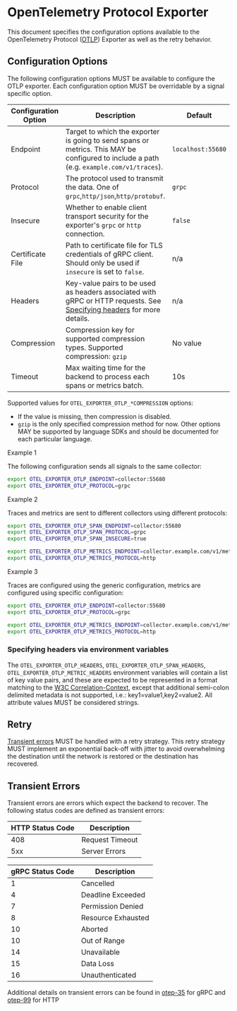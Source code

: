 # OpenTelemetry Protocol Exporter

This document specifies the configuration options available to the OpenTelemetry Protocol ([OTLP](https://github.com/open-telemetry/oteps/blob/master/text/0035-opentelemetry-protocol.md)) Exporter as well as the retry behavior.

## Configuration Options

The following configuration options MUST be available to configure the OTLP exporter. Each configuration option MUST be overridable by a signal specific option.

| Configuration Option | Description                                                  | Default           | Env variable                                                 |
| -------------------- | ------------------------------------------------------------ | ----------------- | ------------------------------------------------------------ |
| Endpoint             | Target to which the exporter is going to send spans or metrics. This MAY be configured to include a path (e.g. `example.com/v1/traces`). | `localhost:55680` | `OTEL_EXPORTER_OTLP_ENDPOINT` `OTEL_EXPORTER_OTLP_SPAN_ENDPOINT` `OTEL_EXPORTER_OTLP_METRIC_ENDPOINT` |
| Protocol             | The protocol used to transmit the data. One of `grpc`,`http/json`,`http/protobuf`. | `grpc`               | `OTEL_EXPORTER_OTLP_PROTOCOL` `OTEL_EXPORTER_OTLP_SPAN_PROTOCOL` `OTEL_EXPORTER_OTLP_METRIC_PROTOCOL` |
| Insecure             | Whether to enable client transport security for the exporter's `grpc` or `http` connection. | `false`           | `OTEL_EXPORTER_OTLP_INSECURE` `OTEL_EXPORTER_OTLP_SPAN_INSECURE` `OTEL_EXPORTER_OTLP_METRIC_INSECURE` |
| Certificate File     | Path to certificate file for TLS credentials of gRPC client. Should only be used if `insecure` is set to `false`. | n/a               | `OTEL_EXPORTER_OTLP_CERTIFICATE` `OTEL_EXPORTER_OTLP_SPAN_CERTIFICATE` `OTEL_EXPORTER_OTLP_METRIC_CERTIFICATE` |
| Headers              | Key-value pairs to be used as headers associated with gRPC or HTTP requests. See [Specifying headers](./exporter.md#specifying-headers-via-environment-variables) for more details.                   | n/a               | `OTEL_EXPORTER_OTLP_HEADERS` `OTEL_EXPORTER_OTLP_SPAN_HEADERS` `OTEL_EXPORTER_OTLP_METRIC_HEADERS` |
| Compression          | Compression key for supported compression types. Supported compression: `gzip`| No value              | `OTEL_EXPORTER_OTLP_COMPRESSION` `OTEL_EXPORTER_OTLP_SPAN_COMPRESSION` `OTEL_EXPORTER_OTLP_METRIC_COMPRESSION` |
| Timeout              | Max waiting time for the backend to process each spans or metrics batch. | 10s               | `OTEL_EXPORTER_OTLP_TIMEOUT` `OTEL_EXPORTER_OTLP_SPAN_TIMEOUT` `OTEL_EXPORTER_OTLP_METRIC_TIMEOUT` |

Supported values for `OTEL_EXPORTER_OTLP_*COMPRESSION` options:

- If the value is missing, then compression is disabled.
- `gzip` is the only specified compression method for now. Other options MAY be supported by language SDKs and should be documented for each particular language.

Example 1

The following configuration sends all signals to the same collector:

```bash
export OTEL_EXPORTER_OTLP_ENDPOINT=collector:55680
export OTEL_EXPORTER_OTLP_PROTOCOL=grpc
```

Example 2

Traces and metrics are sent to different collectors using different protocols:

```bash
export OTEL_EXPORTER_OTLP_SPAN_ENDPOINT=collector:55680
export OTEL_EXPORTER_OTLP_SPAN_PROTOCOL=grpc
export OTEL_EXPORTER_OTLP_SPAN_INSECURE=true

export OTEL_EXPORTER_OTLP_METRICS_ENDPOINT=collector.example.com/v1/metrics
export OTEL_EXPORTER_OTLP_METRICS_PROTOCOL=http
```

Example 3

Traces are configured using the generic configuration, metrics are configured using specific configuration:

```bash
export OTEL_EXPORTER_OTLP_ENDPOINT=collector:55680
export OTEL_EXPORTER_OTLP_PROTOCOL=grpc

export OTEL_EXPORTER_OTLP_METRICS_ENDPOINT=collector.example.com/v1/metrics
export OTEL_EXPORTER_OTLP_METRICS_PROTOCOL=http
```

### Specifying headers via environment variables

The `OTEL_EXPORTER_OTLP_HEADERS`, `OTEL_EXPORTER_OTLP_SPAN_HEADERS`, `OTEL_EXPORTER_OTLP_METRIC_HEADERS` environment variables will contain a list of key value pairs, and these are expected to be represented in a format matching to the [W3C Correlation-Context](https://github.com/w3c/baggage/blob/master/baggage/HTTP_HEADER_FORMAT.md), except that additional semi-colon delimited metadata is not supported, i.e.: key1=value1,key2=value2. All attribute values MUST be considered strings.

## Retry

[Transient errors](#transient-errors) MUST be handled with a retry strategy. This retry strategy MUST implement an exponential back-off with jitter to avoid overwhelming the destination until the network is restored or the destination has recovered.

## Transient Errors

Transient errors are errors which expect the backend to recover. The following status codes are defined as transient errors:

| HTTP Status Code | Description |
| ---------------- | ----------- |
| 408 | Request Timeout |
| 5xx | Server Errors |

| gRPC Status Code | Description |
| ---------------- | ----------- |
| 1  | Cancelled |
| 4  | Deadline Exceeded |
| 7  | Permission Denied |
| 8  | Resource Exhausted |
| 10 | Aborted |
| 10 | Out of Range |
| 14 | Unavailable |
| 15 | Data Loss |
| 16 | Unauthenticated |

Additional details on transient errors can be found in [otep-35](https://github.com/open-telemetry/oteps/blob/master/text/0035-opentelemetry-protocol.md#export-response) for gRPC and [otep-99](https://github.com/open-telemetry/oteps/blob/master/text/0099-otlp-http.md#failures) for HTTP
